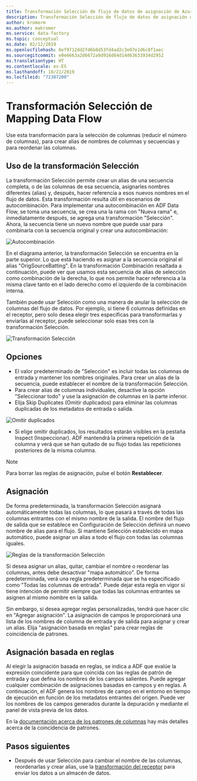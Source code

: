```yaml
---
title: Transformación Selección de flujo de datos de asignación de Azure Data Factory
description: Transformación Selección de flujo de datos de asignación de Azure Data Factory
author: kromerm
ms.author: makromer
ms.service: data-factory
ms.topic: conceptual
ms.date: 02/12/2019
ms.openlocfilehash: 6ef9712dd2fd6b8d53fd4ad2c3e07e1d6c8f1aec
ms.sourcegitcommit: e0e6663a2d6672a9d916d64d14d63633934d2952
ms.translationtype: HT
ms.contentlocale: es-ES
ms.lasthandoff: 10/21/2019
ms.locfileid: "72387200"
---
```

# <a name="mapping-data-flow-select-transformation"></a>Transformación Selección de Mapping Data Flow


Use esta transformación para la selección de columnas (reducir el número de columnas), para crear alias de nombres de columnas y secuencias y para reordenar las columnas.

## <a name="how-to-use-select-transformation"></a>Uso de la transformación Selección
La transformación Selección permite crear un alias de una secuencia completa, o de las columnas de esa secuencia, asignarles nombres diferentes (alias) y, después, hacer referencia a esos nuevos nombres en el flujo de datos. Esta transformación resulta útil en escenarios de autocombinación. Para implementar una autocombinación en ADF Data Flow, se toma una secuencia, se crea una la rama con "Nueva rama" e, inmediatamente después, se agrega una transformación "Selección". Ahora, la secuencia tiene un nuevo nombre que puede usar para combinarla con la secuencia original y crear una autocombinación:

![Autocombinación](media/data-flow/selfjoin.png "Autocombinación")

En el diagrama anterior, la transformación Selección se encuentra en la parte superior. Lo que está haciendo es asignar a la secuencia original el alias "OrigSourceBatting". En la transformación Combinación resaltada a continuación, puede ver que usamos esta secuencia de alias de selección como combinación de la derecha, lo que nos permite hacer referencia a la misma clave tanto en el lado derecho como el izquierdo de la combinación interna.

También puede usar Selección como una manera de anular la selección de columnas del flujo de datos. Por ejemplo, si tiene 6 columnas definidas en el receptor, pero solo desea elegir tres específicas para transformarlas y enviarlas al receptor, puede seleccionar solo esas tres con la transformación Selección.

![Transformación Selección](media/data-flow/newselect1.png "Seleccionar alias")

## <a name="options"></a>Opciones
* El valor predeterminado de "Selección" es incluir todas las columnas de entrada y mantener los nombres originales. Para crear un alias de la secuencia, puede establecer el nombre de la transformación Selección.
* Para crear alias de columnas individuales, desactive la opción "Seleccionar todo" y use la asignación de columnas en la parte inferior.
* Elija Skip Duplicates (Omitir duplicados) para eliminar las columnas duplicadas de los metadatos de entrada o salida.

![Omitir duplicados](media/data-flow/select-skip-dup.png "Omitir duplicados")

* Si elige omitir duplicados, los resultados estarán visibles en la pestaña Inspect (Inspeccionar). ADF mantendrá la primera repetición de la columna y verá que se han quitado de su flujo todas las repeticiones posteriores de la misma columna.

> [!NOTE]
> Para borrar las reglas de asignación, pulse el botón **Restablecer**.

## <a name="mapping"></a>Asignación
De forma predeterminada, la transformación Selección asignará automáticamente todas las columnas, lo que pasará a través de todas las columnas entrantes con el mismo nombre de la salida. El nombre del flujo de salida que se establece en Configuración de Selección definirá un nuevo nombre de alias para el flujo. Si mantiene Selección establecido en mapa automático, puede asignar un alias a todo el flujo con todas las columnas iguales.

![Reglas de la transformación Selección](media/data-flow/rule2.png "Asignación basada en reglas")

Si desea asignar un alias, quitar, cambiar el nombre o reordenar las columnas, antes debe desactivar "mapa automático". De forma predeterminada, verá una regla predeterminada que se ha especificado como "Todas las columnas de entrada". Puede dejar esta regla en vigor si tiene intención de permitir siempre que todas las columnas entrantes se asignen al mismo nombre en la salida.

Sin embargo, si desea agregar reglas personalizadas, tendrá que hacer clic en "Agregar asignación". La asignación de campos le proporcionará una lista de los nombres de columna de entrada y de salida para asignar y crear un alias. Elija "asignación basada en reglas" para crear reglas de coincidencia de patrones.

## <a name="rule-based-mapping"></a>Asignación basada en reglas
Al elegir la asignación basada en reglas, se indica a ADF que evalúe la expresión coincidente para que coincida con las reglas de patrón de entrada y que defina los nombres de los campos salientes. Puede agregar cualquier combinación de asignaciones basadas en campos y en reglas. A continuación, el ADF genera los nombres de campo en el entorno en tiempo de ejecución en función de los metadatos entrantes del origen. Puede ver los nombres de los campos generados durante la depuración y mediante el panel de vista previa de los datos.

En la [documentación acerca de los patrones de columnas](concepts-data-flow-column-pattern.md) hay más detalles acerca de la coincidencia de patrones.

## <a name="next-steps"></a>Pasos siguientes
* Después de usar Selección para cambiar el nombre de las columnas, reordenarlas y crear alias, use la [transformación del receptor](data-flow-sink.md) para enviar los datos a un almacén de datos.
